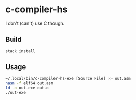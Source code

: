 # c-compiler-hs
I don't (can't) use C though.

## Build
```bash
stack install
```

## Usage
```bash
~/.local/bin/c-compiler-hs-exe [Source File] >> out.asm
nasm -f elf64 out.asm
ld -o out-exe out.o
./out-exe
```
